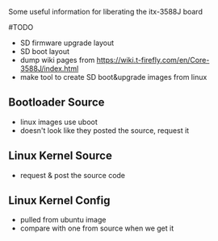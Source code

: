 
Some useful information for liberating the itx-3588J board


#TODO
- SD firmware upgrade layout
- SD boot layout
- dump wiki pages from https://wiki.t-firefly.com/en/Core-3588J/index.html
- make tool to create SD boot&upgrade images from linux



## Bootloader Source
- linux images use uboot
- doesn't look like they posted the source, request it


## Linux Kernel Source
- request & post the source code

## Linux Kernel Config
- pulled from ubuntu image
- compare with one from source when we get it


